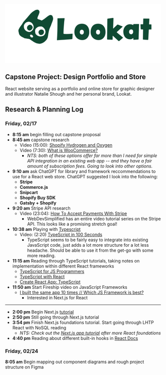 ![Lookat logo](Lookat-logo-03.svg)

## Capstone Project: Design Portfolio and Store

React website serving as a portfolio and online store for graphic designer and illustrator Natalie Shough and her personal brand, Lookat.

## Research & Planning Log
### Friday, 02/17
* **8:15 am** begin filling out capstone proposal
* **8:45 am** capstone research
  * Video (15:00): [Shopify Hydrogen and Oxygen](https://www.youtube.com/watch?v=yvRzIIs6Trw&ab_channel=CodingwithJan-ShopifyDeveloper)
  * Video (7:30): [What is WooCommerce?](https://www.youtube.com/watch?v=kfZMnCGGqYc&ab_channel=IWDAgency)
    * *NTS: both of these options offer far more than I need for simple API integration in an existing web app -- and they have a fair amount of subscription fees. Going to look into other options.*
* **9:10 am** ask ChatGPT for library and framework reccommendations to use for a React web store. ChatGPT suggested I look into the following:
  * **Stripe**
  * **Commerce.js**
  * **Snipcart**
  * **Shopify Buy SDK**
  * **Gatsby + Shopify**
* **9:20 am** Stripe API research
  * Video (23:04): [How To Accept Payments With Stripe](https://www.youtube.com/watch?v=1r-F3FIONl8&ab_channel=WebDevSimplified)
    * WebDevSimplified has an entire video tutorial series on the Stripe API. This looks like a promising stretch goal!
* **10:38 am** Playing with [Typescript](https://www.typescriptlang.org/play)
  * Video: (2:20) [TypeScript in 100 Seconds](https://www.youtube.com/watch?v=zQnBQ4tB3ZA&ab_channel=Fireship)
    * TypeScript seems to be fairly easy to integrate into existing JavaScript code, just adds a lot more structure for a lot less headache. Should be able to use it from the get-go with some more reading.
* **11:15 am** Reading through TypeScript tutorials, taking notes on implementation within different React frameworks
  * [TypeScript for JS Programmers](https://www.typescriptlang.org/docs/handbook/typescript-in-5-minutes.html)
  * [TypeScript with React](https://www.typescriptlang.org/docs/handbook/react.html)
  * [Create React App: TypeScript](https://create-react-app.dev/docs/adding-typescript/)
* **11:50 am** Start Fireship video on JavaScript Frameworks
  * [I built the same app 10 times // Which JS Framework is best?](https://www.youtube.com/watch?v=cuHDQhDhvPE&ab_channel=Fireship)
    * Interested in Next.js for React

---

* **2:00 pm** Begin Next.js [tutorial](https://nextjs.org/learn/foundations/about-nextjs?utm_source=next-site&utm_medium=nav-cta&utm_campaign=next-website)
* **2:50 pm** Still going through Next.js tutorial
* **3:54 pm** Finish Next.js foundations tutorial. Start going through LHTP React with NoSQL reading
  * *NTS: Check out the [Next.js app tutorial](https://nextjs.org/learn/basics/create-nextjs-app?utm_source=next-site&utm_medium=homepage-cta&utm_campaign=next-website) after more React foundations*
* **4:40 pm** Reading about different built-in hooks in [React Docs](https://beta.reactjs.org/reference/react)

### Friday, 02/24
**8:05 am** Begin mapping out component diagrams and rough project structure on Figma